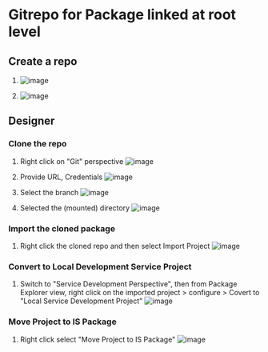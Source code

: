 # Gitrepo for Package linked at root level

## Create a repo

1. 
   ![image](./imgs/Create_1.png)

2. 
   ![image](./imgs/Create_2.png)

## Designer

### Clone the repo

1. Right click on "Git" perspective
   ![image](./imgs/Clone_1.png)

2. Provide URL, Credentials
   ![image](./imgs/Clone_2.png)

3. Select the branch
   ![image](./imgs/Clone_3.png)

4. Selected the (mounted) directory
   ![image](./imgs/Clone_4.png)

### Import the cloned package

1. Right click the cloned repo and then select Import Project
   ![image](./imgs/Import_1.png)

### Convert to Local Development Service Project

1. Switch to "Service Development Perspective", then from Package Explorer view, right click on the imported project > configure > Covert to "Local Service Development Project"
   ![image](./imgs/Convert_1.png)


### Move Project to IS Package

1. Right click select "Move Project to IS Package"
   ![image](./imgs/Move_1.png)